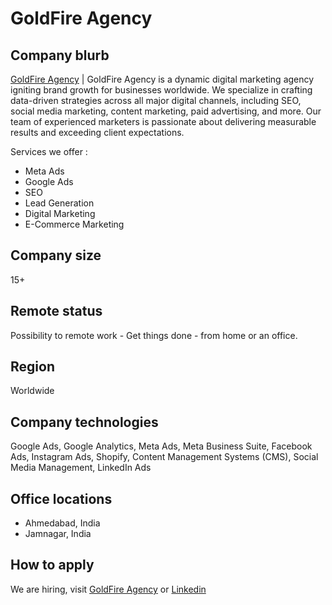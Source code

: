 # GoldFire Agency

## Company blurb

[GoldFire Agency](https://goldfireagency.com/) | GoldFire Agency is a dynamic digital marketing agency igniting brand growth for businesses worldwide. We specialize in crafting data-driven strategies across all major digital channels, including SEO, social media marketing, content marketing, paid advertising, and more. Our team of experienced marketers is passionate about delivering measurable results and exceeding client expectations.

Services we offer :
- Meta Ads
- Google Ads
- SEO
- Lead Generation
- Digital Marketing
- E-Commerce Marketing

## Company size

15+

## Remote status

Possibility to remote work - Get things done - from home or an office.

## Region

Worldwide

## Company technologies

Google Ads, Google Analytics, Meta Ads, Meta Business Suite, Facebook Ads, Instagram Ads, Shopify, Content Management Systems (CMS), Social Media Management, LinkedIn Ads

## Office locations

- Ahmedabad, India
- Jamnagar, India

## How to apply

We are hiring, visit [GoldFire Agency](https://goldfireagency.com/) or [Linkedin](https://www.linkedin.com/company/goldfire-agency/)